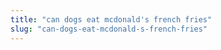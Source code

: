 ```yaml
---
title: "can dogs eat mcdonald's french fries"
slug: "can-dogs-eat-mcdonald-s-french-fries"
---
```


